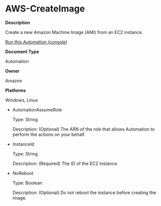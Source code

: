 # AWS\-CreateImage<a name="automation-aws-createimage"></a>

**Description**

Create a new Amazon Machine Image \(AMI\) from an EC2 instance\.

[Run this Automation \(console\)](https://console.aws.amazon.com/systems-manager/automation/execute/AWS-CreateImage)

**Document Type**

Automation

**Owner**

Amazon

**Platforms**

Windows, Linux
+ AutomationAssumeRole

  Type: String

  Description: \(Optional\) The ARN of the role that allows Automation to perform the actions on your behalf\.
+ InstanceId

  Type: String

  Description: \(Required\) The ID of the EC2 instance\.
+ NoReboot

  Type: Boolean

  Description: \(Optional\) Do not reboot the instance before creating the image\.